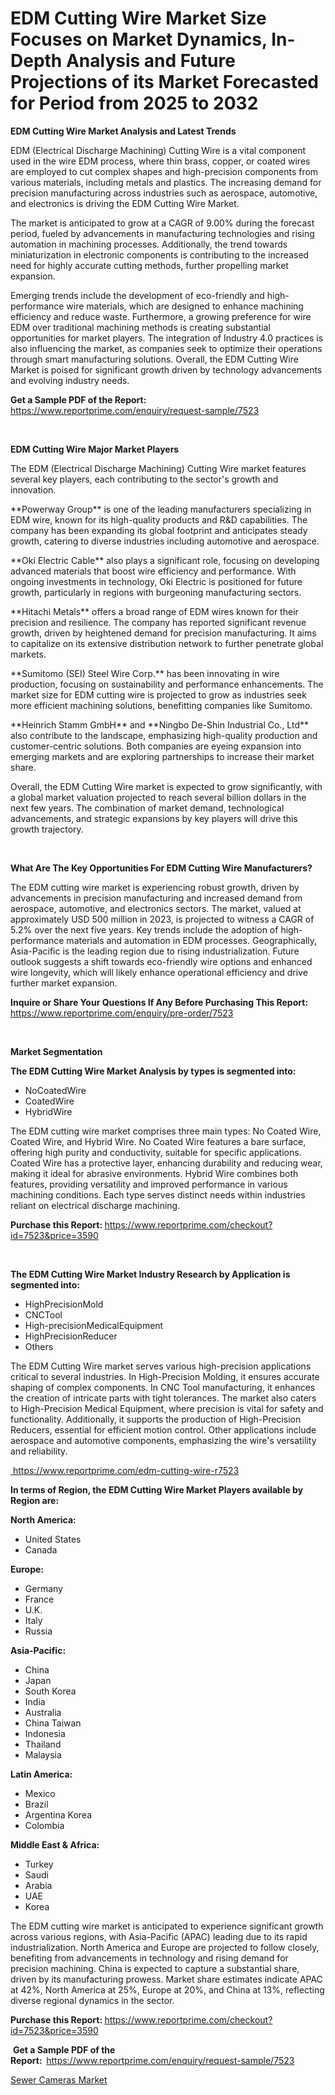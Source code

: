 <p><h1>EDM Cutting Wire Market Size Focuses on Market Dynamics, In-Depth Analysis and Future Projections of its Market Forecasted for Period from 2025 to 2032</h1></p><p><strong>EDM Cutting Wire Market Analysis and Latest Trends</strong></p>
<p><p>EDM (Electrical Discharge Machining) Cutting Wire is a vital component used in the wire EDM process, where thin brass, copper, or coated wires are employed to cut complex shapes and high-precision components from various materials, including metals and plastics. The increasing demand for precision manufacturing across industries such as aerospace, automotive, and electronics is driving the EDM Cutting Wire Market. </p><p>The market is anticipated to grow at a CAGR of 9.00% during the forecast period, fueled by advancements in manufacturing technologies and rising automation in machining processes. Additionally, the trend towards miniaturization in electronic components is contributing to the increased need for highly accurate cutting methods, further propelling market expansion.</p><p>Emerging trends include the development of eco-friendly and high-performance wire materials, which are designed to enhance machining efficiency and reduce waste. Furthermore, a growing preference for wire EDM over traditional machining methods is creating substantial opportunities for market players. The integration of Industry 4.0 practices is also influencing the market, as companies seek to optimize their operations through smart manufacturing solutions. Overall, the EDM Cutting Wire Market is poised for significant growth driven by technology advancements and evolving industry needs.</p></p>
<p><strong>Get a Sample PDF of the Report:&nbsp;</strong> <a href="https://www.reportprime.com/enquiry/request-sample/7523?utm_campaign=2201&utm_medium=2&utm_source=Github&utm_content=ia&utm_term=19032025&utm_id=edm-cutting-wire">https://www.reportprime.com/enquiry/request-sample/7523</a></p>
<p>&nbsp;</p>
<p><strong>EDM Cutting Wire Major Market Players</strong></p>
<p><p>The EDM (Electrical Discharge Machining) Cutting Wire market features several key players, each contributing to the sector's growth and innovation. </p><p>**Powerway Group** is one of the leading manufacturers specializing in EDM wire, known for its high-quality products and R&D capabilities. The company has been expanding its global footprint and anticipates steady growth, catering to diverse industries including automotive and aerospace.</p><p>**Oki Electric Cable** also plays a significant role, focusing on developing advanced materials that boost wire efficiency and performance. With ongoing investments in technology, Oki Electric is positioned for future growth, particularly in regions with burgeoning manufacturing sectors.</p><p>**Hitachi Metals** offers a broad range of EDM wires known for their precision and resilience. The company has reported significant revenue growth, driven by heightened demand for precision manufacturing. It aims to capitalize on its extensive distribution network to further penetrate global markets.</p><p>**Sumitomo (SEI) Steel Wire Corp.** has been innovating in wire production, focusing on sustainability and performance enhancements. The market size for EDM cutting wire is projected to grow as industries seek more efficient machining solutions, benefitting companies like Sumitomo.</p><p>**Heinrich Stamm GmbH** and **Ningbo De-Shin Industrial Co., Ltd** also contribute to the landscape, emphasizing high-quality production and customer-centric solutions. Both companies are eyeing expansion into emerging markets and are exploring partnerships to increase their market share.</p><p>Overall, the EDM Cutting Wire market is expected to grow significantly, with a global market valuation projected to reach several billion dollars in the next few years. The combination of market demand, technological advancements, and strategic expansions by key players will drive this growth trajectory.</p></p>
<p>&nbsp;</p>
<p><strong>What Are The Key Opportunities For EDM Cutting Wire Manufacturers?</strong></p>
<p><p>The EDM cutting wire market is experiencing robust growth, driven by advancements in precision manufacturing and increased demand from aerospace, automotive, and electronics sectors. The market, valued at approximately USD 500 million in 2023, is projected to witness a CAGR of 5.2% over the next five years. Key trends include the adoption of high-performance materials and automation in EDM processes. Geographically, Asia-Pacific is the leading region due to rising industrialization. Future outlook suggests a shift towards eco-friendly wire options and enhanced wire longevity, which will likely enhance operational efficiency and drive further market expansion.</p></p>
<p><strong>Inquire or Share Your Questions If Any Before Purchasing This Report:</strong> <a href="https://www.reportprime.com/enquiry/pre-order/7523?utm_campaign=2201&utm_medium=2&utm_source=Github&utm_content=ia&utm_term=19032025&utm_id=edm-cutting-wire">https://www.reportprime.com/enquiry/pre-order/7523</a></p>
<p>&nbsp;</p>
<p><strong>Market Segmentation</strong></p>
<p><strong>The EDM Cutting Wire Market Analysis by types is segmented into:</strong></p>
<p><ul><li>NoCoatedWire</li><li>CoatedWire</li><li>HybridWire</li></ul></p>
<p><p>The EDM cutting wire market comprises three main types: No Coated Wire, Coated Wire, and Hybrid Wire. No Coated Wire features a bare surface, offering high purity and conductivity, suitable for specific applications. Coated Wire has a protective layer, enhancing durability and reducing wear, making it ideal for abrasive environments. Hybrid Wire combines both features, providing versatility and improved performance in various machining conditions. Each type serves distinct needs within industries reliant on electrical discharge machining.</p></p>
<p><strong>Purchase this Report:&nbsp;</strong><a href="https://www.reportprime.com/checkout?id=7523&price=3590&utm_campaign=2201&utm_medium=2&utm_source=Github&utm_content=ia&utm_term=19032025&utm_id=edm-cutting-wire">https://www.reportprime.com/checkout?id=7523&price=3590</a></p>
<p>&nbsp;</p>
<p><strong>The EDM Cutting Wire Market Industry Research by Application is segmented into:</strong></p>
<p><ul><li>HighPrecisionMold</li><li>CNCTool</li><li>High-precisionMedicalEquipment</li><li>HighPrecisionReducer</li><li>Others</li></ul></p>
<p><p>The EDM Cutting Wire market serves various high-precision applications critical to several industries. In High-Precision Molding, it ensures accurate shaping of complex components. In CNC Tool manufacturing, it enhances the creation of intricate parts with tight tolerances. The market also caters to High-Precision Medical Equipment, where precision is vital for safety and functionality. Additionally, it supports the production of High-Precision Reducers, essential for efficient motion control. Other applications include aerospace and automotive components, emphasizing the wire's versatility and reliability.</p></p>
<p><a href="https://www.reportprime.com/edm-cutting-wire-r7523?utm_campaign=2201&utm_medium=2&utm_source=Github&utm_content=ia&utm_term=19032025&utm_id=edm-cutting-wire">&nbsp;https://www.reportprime.com/edm-cutting-wire-r7523</a></p>
<p><strong>In terms of Region, the EDM Cutting Wire Market Players available by Region are:</strong></p>
<p>
    <p> <strong> North America: </strong>
        <ul>
            <li>United States</li>
            <li>Canada</li>
        </ul>
        </p> 
    <p> <strong> Europe: </strong>
        <ul>
            <li>Germany</li>
            <li>France</li>
            <li>U.K.</li>
            <li>Italy</li>
            <li>Russia</li>
        </ul>
        </p> 
    <p> <strong> Asia-Pacific: </strong>
        <ul>
            <li>China</li>
            <li>Japan</li>
            <li>South Korea</li>
            <li>India</li>
            <li>Australia</li>
            <li>China Taiwan</li>
            <li>Indonesia</li>
            <li>Thailand</li>
            <li>Malaysia</li>
        </ul>
        </p> 
    <p> <strong> Latin America: </strong>
        <ul>
            <li>Mexico</li>
            <li>Brazil</li>
            <li>Argentina Korea</li>
            <li>Colombia</li>
        </ul>
        </p> 
    <p> <strong> Middle East & Africa: </strong>
        <ul>
            <li>Turkey</li>
            <li>Saudi</li>
            <li>Arabia</li>
            <li>UAE</li>
            <li>Korea</li>
        </ul>
    </p>
    </p>
<p><p>The EDM cutting wire market is anticipated to experience significant growth across various regions, with Asia-Pacific (APAC) leading due to its rapid industrialization. North America and Europe are projected to follow closely, benefiting from advancements in technology and rising demand for precision machining. China is expected to capture a substantial share, driven by its manufacturing prowess. Market share estimates indicate APAC at 42%, North America at 25%, Europe at 20%, and China at 13%, reflecting diverse regional dynamics in the sector.</p></p>
<p><strong>Purchase this Report: </strong><a href="https://www.reportprime.com/checkout?id=7523&price=3590&utm_campaign=2201&utm_medium=2&utm_source=Github&utm_content=ia&utm_term=19032025&utm_id=edm-cutting-wire">https://www.reportprime.com/checkout?id=7523&price=3590</a></p>
<p>&nbsp;<strong>Get a Sample PDF of the Report:&nbsp;&nbsp;</strong><a href="https://www.reportprime.com/enquiry/request-sample/7523?utm_campaign=2201&utm_medium=2&utm_source=Github&utm_content=ia&utm_term=19032025&utm_id=edm-cutting-wire">https://www.reportprime.com/enquiry/request-sample/7523</a></p>
<p><strong></strong></p>
<p><p><a href="https://github.com/myongfranzcs/Market-Research-Report-List-1/blob/main/sewer-cameras-market.md?utm_campaign=2201&utm_medium=2&utm_source=Github&utm_content=ia&utm_term=19032025&utm_id=edm-cutting-wire">Sewer Cameras Market</a></p></p>